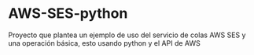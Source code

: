 # AWS-SES-python
Proyecto que plantea un ejemplo de uso del servicio de colas AWS SES y una operación básica, esto usando python y el API de AWS

